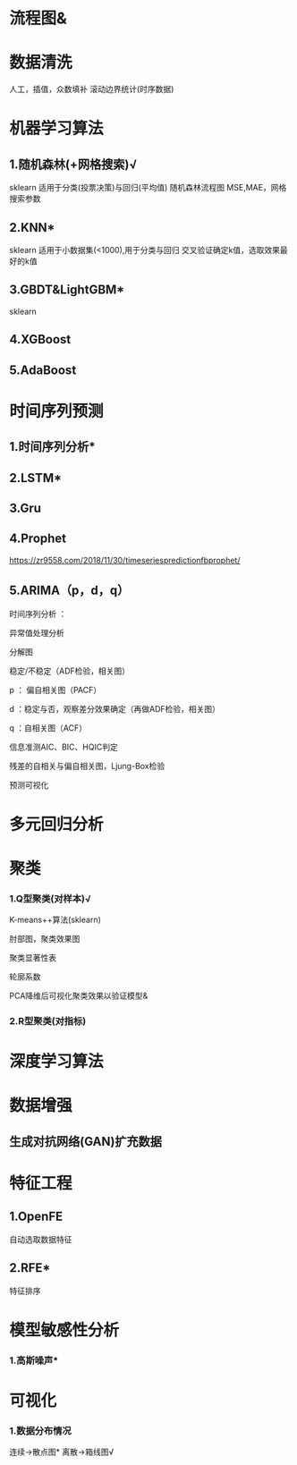# 流程图&


# 数据清洗

人工，插值，众数填补
滚动边界统计(时序数据)



# 机器学习算法

## 1.随机森林(+网格搜索)√
sklearn
适用于分类(投票决策)与回归(平均值)
随机森林流程图
MSE,MAE，网格搜索参数

## 2.KNN*
sklearn
适用于小数据集(<1000),用于分类与回归
交叉验证确定k值，选取效果最好的k值

## 3.GBDT&LightGBM*
sklearn
## 4.XGBoost

## 5.AdaBoost


# 时间序列预测

## 1.时间序列分析*


## 2.LSTM*


## 3.Gru


## 4.Prophet
https://zr9558.com/2018/11/30/timeseriespredictionfbprophet/

## 5.ARIMA（p，d，q）
时间序列分析 ：

异常值处理分析 

分解图

稳定/不稳定（ADF检验，相关图）

p ： 偏自相关图（PACF）

d ：稳定与否，观察差分效果确定（再做ADF检验，相关图）

q  ：自相关图（ACF）

信息准测AIC、BIC、HQIC判定

残差的自相关与偏自相关图，Ljung-Box检验

预测可视化

# 多元回归分析



# 聚类

### 1.Q型聚类(对样本)√
K-means++算法(sklearn)

肘部图，聚类效果图

聚类显著性表

轮廓系数

PCA降维后可视化聚类效果以验证模型&
### 2.R型聚类(对指标)


# 深度学习算法



# 数据增强

## 生成对抗网络(GAN)扩充数据

# 特征工程

## 1.OpenFE
自动选取数据特征

## 2.RFE*
特征排序


# 模型敏感性分析

### 1.高斯噪声*


# 可视化

### 1.数据分布情况

连续->散点图*   离散->箱线图√



